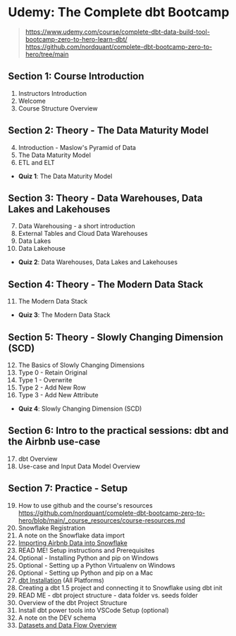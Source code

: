 # Udemy: The Complete dbt Bootcamp
> https://www.udemy.com/course/complete-dbt-data-build-tool-bootcamp-zero-to-hero-learn-dbt/
> https://github.com/nordquant/complete-dbt-bootcamp-zero-to-hero/tree/main


## Section 1: Course Introduction
1. Instructors Introduction
2. Welcome
3. Course Structure Overview

## Section 2: Theory - The Data Maturity Model
4. Introduction - Maslow's Pyramid of Data
5. The Data Maturity Model
6. ETL and ELT
- **Quiz 1**: The Data Maturity Model

## Section 3: Theory - Data Warehouses, Data Lakes and Lakehouses
7. Data Warehousing - a short introduction
8. External Tables and Cloud Data Warehouses
9. Data Lakes
10. Data Lakehouse
- **Quiz 2**: Data Warehouses, Data Lakes and Lakehouses

## Section 4: Theory - The Modern Data Stack
11. The Modern Data Stack
- **Quiz 3**: The Modern Data Stack

## Section 5: Theory - Slowly Changing Dimension (SCD)
12. The Basics of Slowly Changing Dimensions
13. Type 0 - Retain Original
14. Type 1 - Overwrite
15. Type 2 - Add New Row
16. Type 3 - Add New Attribute
- **Quiz 4**: Slowly Changing Dimension (SCD)

## Section 6: Intro to the practical sessions: dbt and the Airbnb use-case
17. dbt Overview
18. Use-case and Input Data Model Overview

## Section 7: Practice - Setup
19. How to use github and the course's resources
    https://github.com/nordquant/complete-dbt-bootcamp-zero-to-hero/blob/main/_course_resources/course-resources.md 
20. Snowflake Registration
21. A note on the Snowflake data import    
22. [Importing Airbnb Data into Snowflake](course_resources/010-snowflake-setup.md)    
23. READ ME! Setup instructions and Prerequisites
24. Optional - Installing Python and pip on Windows
25. Optional - Setting up a Python Virtualenv on Windows
26. Optional - Setting up Python and pip on a Mac
27. [dbt Installation](027_dbt_installation.md) (All Platforms)
28. Creating a dbt 1.5 project and connecting it to Snowflake using dbt init
29. READ ME - dbt project structure - data folder vs. seeds folder
30. Overview of the dbt Project Structure
31. Install dbt power tools into VSCode Setup (optional)
32. A note on the DEV schema
33. [Datasets and Data Flow Overview](033_datasets_and_data_flow_overview.md)

